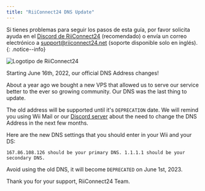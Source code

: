 ```yaml
---
title: "RiiConnect24 DNS Update"
---
```


Si tienes problemas para seguir los pasos de esta guía, por favor solicita ayuda en el [Discord de RiiConnect24](https://discord.gg/rc24) (recomendado) o envía un correo electrónico a [support@riiconnect24.net](mailto:support@riiconnect24.net) (soporte disponible solo en inglés).
{: .notice--info}

![Logotipo de RiiConnect24](/images/WiiRC24Logo.jpg)

Starting June 16th, 2022, our official DNS Address changes!

About a year ago we bought a new VPS that allowed us to serve our service better to the ever so growing community. Our DNS was the last thing to update.

The old address will be supported until it's `DEPRECATION` date. We will remind you using Wii Mail or our [Discord server](https://discord.gg/rc24) about the need to change the DNS Address in the next few months.

Here are the new DNS settings that you should enter in your Wii and your DS:

`167.86.108.126 should be your primary DNS.
1.1.1.1 should be your secondary DNS.`

Avoid using the old DNS, it will become `DEPRECATED` on June 1st, 2023.

Thank you for your support, RiiConnect24 Team.